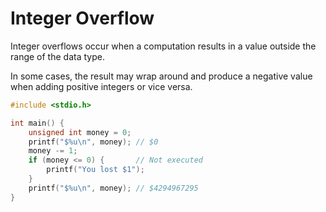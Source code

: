 # Integer Overflow

<div class="row row-cols-lg-2"><div>

Integer overflows occur when a computation results in a value outside the range of the data type. 

In some cases, the result may wrap around and produce a negative value when adding positive integers or vice versa.
</div><div>

```c
#include <stdio.h>

int main() {
    unsigned int money = 0;
    printf("$%u\n", money); // $0
    money -= 1;
    if (money <= 0) {       // Not executed
        printf("You lost $1");
    }
    printf("$%u\n", money); // $4294967295
}
```
</div></div>